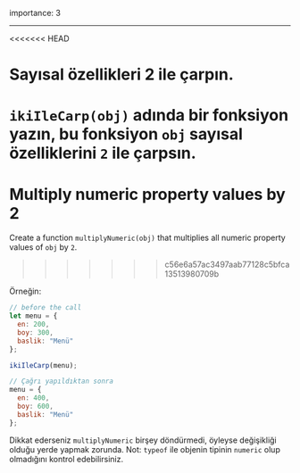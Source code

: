 importance: 3

---

<<<<<<< HEAD
# Sayısal özellikleri 2 ile çarpın.

`ikiIleCarp(obj)` adında bir fonksiyon yazın, bu fonksiyon `obj` sayısal özelliklerini `2` ile çarpsın.
=======
# Multiply numeric property values by 2

Create a function `multiplyNumeric(obj)` that multiplies all numeric property values of `obj` by `2`.
>>>>>>> c56e6a57ac3497aab77128c5bfca13513980709b

Örneğin:

```js
// before the call
let menu = {
  en: 200,
  boy: 300,
  baslik: "Menü"
};

ikiIleCarp(menu);

// Çağrı yapıldıktan sonra
menu = {
  en: 400,
  boy: 600,
  baslik: "Menü"
};
```

Dikkat ederseniz `multiplyNumeric` birşey döndürmedi, öyleyse değişikliği olduğu yerde yapmak zorunda.
Not: `typeof` ile objenin tipinin `numeric` olup olmadığını kontrol edebilirsiniz.


